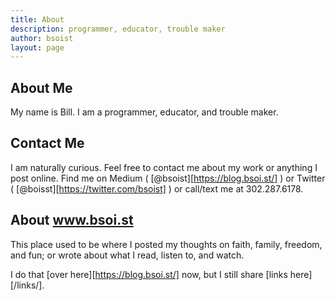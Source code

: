 ```yaml
---
title: About
description: programmer, educator, trouble maker
author: bsoist
layout: page
---
```

## About Me
My name is Bill. I am a programmer, educator, and trouble maker.

## Contact Me
I am naturally curious. Feel free to contact me about my work or anything I post online. Find me on Medium ( [@bsoist][https://blog.bsoi.st/] ) or Twitter ( [@boisst][https://twitter.com/bsoist] ) or call/text me at 302.287.6178.

## About www.bsoi.st
This place used to be where I posted my thoughts on faith, family, freedom, and fun; or wrote about what I read, listen to, and watch.

I do that [over here][https://blog.bsoi.st/] now, but I still share [links here][/links/].


